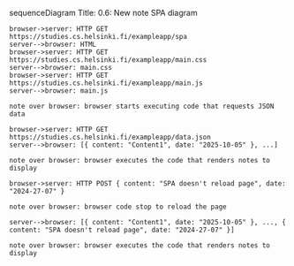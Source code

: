 sequenceDiagram
    Title: 0.6: New note SPA diagram

    browser->server: HTTP GET https://studies.cs.helsinki.fi/exampleapp/spa
    server-->browser: HTML
    browser->server: HTTP GET https://studies.cs.helsinki.fi/exampleapp/main.css
    server-->browser: main.css
    browser->server: HTTP GET https://studies.cs.helsinki.fi/exampleapp/main.js
    server-->browser: main.js

    note over browser: browser starts executing code that requests JSON data

    browser->server: HTTP GET https://studies.cs.helsinki.fi/exampleapp/data.json
    server-->browser: [{ content: "Content1", date: "2025-10-05" }, ...]

    note over browser: browser executes the code that renders notes to display

    browser->server: HTTP POST { content: "SPA doesn't reload page", date: "2024-27-07" }

    note over browser: browser code stop to reload the page

    server-->browser: [{ content: "Content1", date: "2025-10-05" }, ..., { content: "SPA doesn't reload page", date: "2024-27-07" }]

    note over browser: browser executes the code that renders notes to display

